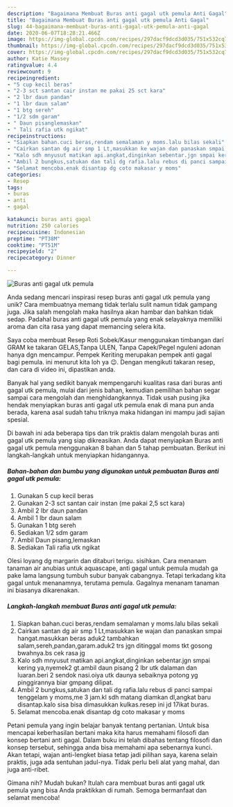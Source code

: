 ```yaml
---
description: "Bagaimana Membuat Buras anti gagal utk pemula Anti Gagal"
title: "Bagaimana Membuat Buras anti gagal utk pemula Anti Gagal"
slug: 44-bagaimana-membuat-buras-anti-gagal-utk-pemula-anti-gagal
date: 2020-06-07T18:28:21.466Z
image: https://img-global.cpcdn.com/recipes/297dacf9dcd3d035/751x532cq70/buras-anti-gagal-utk-pemula-foto-resep-utama.jpg
thumbnail: https://img-global.cpcdn.com/recipes/297dacf9dcd3d035/751x532cq70/buras-anti-gagal-utk-pemula-foto-resep-utama.jpg
cover: https://img-global.cpcdn.com/recipes/297dacf9dcd3d035/751x532cq70/buras-anti-gagal-utk-pemula-foto-resep-utama.jpg
author: Katie Massey
ratingvalue: 4.4
reviewcount: 9
recipeingredient:
- "5 cup kecil beras"
- "2-3 sct santan cair instan me pakai 25 sct kara"
- "2 lbr daun pandan"
- "1 lbr daun salam"
- "1 btg sereh"
- "1/2 sdm garam"
- " Daun pisanglemaskan"
- " Tali rafia utk ngikat"
recipeinstructions:
- "Siapkan bahan.cuci beras,rendam semalaman y moms.lalu bilas sekali"
- "Cairkan santan dg air smp 1 Lt,masukkan ke wajan dan panaskan smpai hangat.masukkan beras aduk2 tambahkan salam,sereh,pandan,garam.aduk2 trs jgn ditinggal moms tkt gosong bwahnya.bs cek rasa jg"
- "Kalo sdh mnyusut matikan api.angkat,dinginkan sebentar.jgn smpai kering ya,nyemek2 gt.ambil daun pisang 2 lbr utk dalaman dan luaran.beri 2 sendok nasi.oiya utk daunya sebaiknya potong yg pinggirannya biar gmpang dilipat."
- "Ambil 2 bungkus,satukan dan tali dg rafia.lalu rebus di panci sampai tenggelam y moms,me 3 jam.kl sdh matang diamkan dl,angkat baru disantap.kalo sisa bisa dimasukkan kulkas.resep ini jd 17ikat buras."
- "Selamat mencoba.enak disantap dg coto makasar y moms"
categories:
- Resep
tags:
- buras
- anti
- gagal

katakunci: buras anti gagal 
nutrition: 250 calories
recipecuisine: Indonesian
preptime: "PT38M"
cooktime: "PT51M"
recipeyield: "2"
recipecategory: Dinner

---
```



![Buras anti gagal utk pemula](https://img-global.cpcdn.com/recipes/297dacf9dcd3d035/751x532cq70/buras-anti-gagal-utk-pemula-foto-resep-utama.jpg)

Anda sedang mencari inspirasi resep buras anti gagal utk pemula yang unik? Cara membuatnya memang tidak terlalu sulit namun tidak gampang juga. Jika salah mengolah maka hasilnya akan hambar dan bahkan tidak sedap. Padahal buras anti gagal utk pemula yang enak selayaknya memiliki aroma dan cita rasa yang dapat memancing selera kita.

Saya coba membuat Resep Roti Sobek/Kasur menggunakan timbangan darí GRAM ke takaran GELAS,Tanpa ULEN, Tanpa Capek/Pegel nguleni adonan hanya dgn mencampur. Pempek Keriting merupakan pempek anti gagal bagi pemula. ini menurut kita loh ya 😉. Dengan mengikuti takaran resep, dan cara di video ini, dipastikan anda.

Banyak hal yang sedikit banyak mempengaruhi kualitas rasa dari buras anti gagal utk pemula, mulai dari jenis bahan, kemudian pemilihan bahan segar sampai cara mengolah dan menghidangkannya. Tidak usah pusing jika hendak menyiapkan buras anti gagal utk pemula enak di mana pun anda berada, karena asal sudah tahu triknya maka hidangan ini mampu jadi sajian spesial.


Di bawah ini ada beberapa tips dan trik praktis dalam mengolah buras anti gagal utk pemula yang siap dikreasikan. Anda dapat menyiapkan Buras anti gagal utk pemula menggunakan 8 bahan dan 5 tahap pembuatan. Berikut ini langkah-langkah untuk menyiapkan hidangannya.

<!--inarticleads1-->

##### Bahan-bahan dan bumbu yang digunakan untuk pembuatan Buras anti gagal utk pemula:

1. Gunakan 5 cup kecil beras
1. Gunakan 2-3 sct santan cair instan (me pakai 2,5 sct kara)
1. Ambil 2 lbr daun pandan
1. Ambil 1 lbr daun salam
1. Gunakan 1 btg sereh
1. Sediakan 1/2 sdm garam
1. Ambil  Daun pisang,lemaskan
1. Sediakan  Tali rafia utk ngikat


Olesi loyang dg margarin dan ditaburi terigu. sisihkan. Cara menanam tanaman air anubias untuk aquascape, anti gagal untuk pemula mudah ga pake lama langsung tumbuh subur banyak cabangnya. Tetapi terkadang kita gagal untuk menanamnya, terutama pemula. Gagalnya menanam tanaman ini biasanya dikarenakan. 

<!--inarticleads2-->

##### Langkah-langkah membuat Buras anti gagal utk pemula:

1. Siapkan bahan.cuci beras,rendam semalaman y moms.lalu bilas sekali
1. Cairkan santan dg air smp 1 Lt,masukkan ke wajan dan panaskan smpai hangat.masukkan beras aduk2 tambahkan salam,sereh,pandan,garam.aduk2 trs jgn ditinggal moms tkt gosong bwahnya.bs cek rasa jg
1. Kalo sdh mnyusut matikan api.angkat,dinginkan sebentar.jgn smpai kering ya,nyemek2 gt.ambil daun pisang 2 lbr utk dalaman dan luaran.beri 2 sendok nasi.oiya utk daunya sebaiknya potong yg pinggirannya biar gmpang dilipat.
1. Ambil 2 bungkus,satukan dan tali dg rafia.lalu rebus di panci sampai tenggelam y moms,me 3 jam.kl sdh matang diamkan dl,angkat baru disantap.kalo sisa bisa dimasukkan kulkas.resep ini jd 17ikat buras.
1. Selamat mencoba.enak disantap dg coto makasar y moms


Petani pemula yang ingin belajar banyak tentang pertanian. Untuk bisa mencapai keberhasilan bertani maka kita harus memahami filosofi dan konsep bertani anti gagal. Dalam buku ini telah dibahas tentang filosofi dan konsep tersebut, sehingga anda bisa memahami apa sebenarnya kunci. Akan tetapi, wajan anti-lengket biasa tetap jadi pilihan saya, karena selain praktis, juga ada sentuhan jadul-nya. Tidak perlu beli alat yang mahal, dan juga anti-ribet. 

Gimana nih? Mudah bukan? Itulah cara membuat buras anti gagal utk pemula yang bisa Anda praktikkan di rumah. Semoga bermanfaat dan selamat mencoba!
